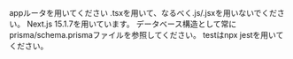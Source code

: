 appルータを用いてください
.tsxを用いて、なるべく.js/.jsxを用いないでください。
Next.js 15.1.7を用いています。
データベース構造として常にprisma/schema.prismaファイルを参照してください。
testはnpx jestを用いてください。